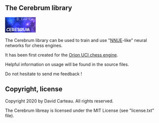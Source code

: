## The Cerebrum library

![Logo](/cerebrum/logo.png)

The Cerebrum library can be used to train and use "[NNUE](https://www.chessprogramming.org/NNUE)-like" neural networks for chess engines.

It has been first created for the [Orion UCI chess engine](https://orionchess.pagesperso-orange.fr/).

Helpful information on usage will be found in the source files.

Do not hesitate to send me feedback !

## Copyright, license

Copyright 2020 by David Carteau. All rights reserved.

The Cerebrum libreay is licensed under the MIT License (see "license.txt" file).
